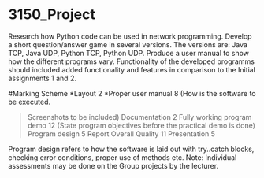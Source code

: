 # 3150_Project
Research how Python code can be used in network programming. Develop a short question/answer game in several versions. The versions are: Java TCP, Java UDP, Python TCP, Python UDP. Produce a user manual to show how the different programs vary. Functionality of the developed programms should included added functionality and features in comparison to the Initial assignments 1 and 2.

#Marking Scheme
*Layout 2
*Proper user manual 8 (How is the software to be executed.
>Screenshots to be included)
>Documentation 2
>Fully working program demo 12
>(State program objectives before the practical demo is done)
>Program design 5
>Report Overall Quality 11
>Presentation 5

Program design refers to how the software is laid out with try..catch blocks, checking error conditions, proper use of methods etc.
Note: Individual assessments may be done on the Group projects by the lecturer.
